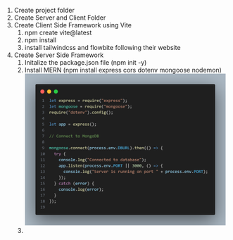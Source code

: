1. Create project folder
2. Create Server and Client Folder
3. Create Client Side Framework using Vite
   1. npm create vite@latest
   2. npm install
   3. install tailwindcss and flowbite following their website
4. Create Server Side Framework
   1. Initalize the package.json file (npm init -y)
   2. Install MERN (npm install express cors dotenv mongoose nodemon)
   ![alt text](ref/ref1.png)
   3. 